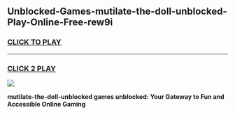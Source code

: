 
## Unblocked-Games-mutilate-the-doll-unblocked-Play-Online-Free-rew9i
<h3>
<a href="https://premium76.site?title=mutilate-the-doll-unblocked&ref=26A">CLICK TO PLAY</a></h3>
<hr>

<h3>
<a href="https://premium76.site?title=mutilate-the-doll-unblocked&ref=26A">CLICK 2 PLAY</a>
  
</h3>

<a href="https://premium76.site?title=mutilate-the-doll-unblocked&ref=26A"><img src="https://clearcache.store/games.png"></a>


**mutilate-the-doll-unblocked games unblocked: Your Gateway to Fun and Accessible Online Gaming**
